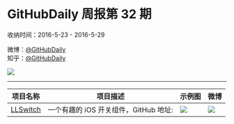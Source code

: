 # GitHubDaily 周报第 32 期

收纳时间：2016-5-23 - 2016-5-29

微博：[@GitHubDaily](https://weibo.com/GitHubDaily)    
知乎：[@GitHubDaily](https://www.zhihu.com/people/githubdaily)

![](https://raw.githubusercontent.com/GitHubDaily/GitHubDaily/master/assets/weixin.png)

---

项目名称 | 项目描述 | 示例图 | 微博
--- | --- | --- | ---
[LLSwitch](status.github_url) | 一个有趣的 iOS 开关组件，GitHub 地址: | ![](http://ww4.sinaimg.cn/large/006fiYtfjw1f45hs2406xg309m0h3tm9.gif) | [![](https://raw.githubusercontent.com/GitHubDaily/GitHubDaily/master/assets/sina_logo.png)](https://weibo.com/5722964389/DwSzMrMBh)
